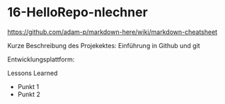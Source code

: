 # 16-HelloRepo-nlechner

https://github.com/adam-p/markdown-here/wiki/markdown-cheatsheet

Kurze Beschreibung des Projekektes: Einführung in Github und git

Entwicklungsplattform:

Lessons Learned
+ Punkt 1
+ Punkt 2
